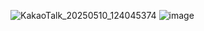 ![KakaoTalk_20250510_124045374](https://github.com/user-attachments/assets/8287f57c-c44b-4812-af0f-46c74e131a50)
![image](https://github.com/user-attachments/assets/e637cba5-1bb0-4e20-92a3-9fda6f8d223f)
